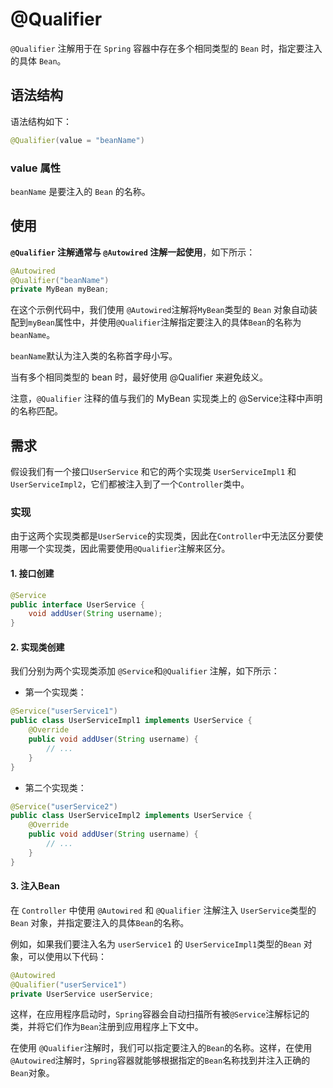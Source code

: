# @Qualifier

`@Qualifier` 注解用于在 `Spring` 容器中存在多个相同类型的 `Bean` 时，指定要注入的具体 `Bean`。

## 语法结构

语法结构如下：

```java
@Qualifier(value = "beanName")
```

### value 属性

`beanName` 是要注入的 `Bean` 的名称。

## 使用

**`@Qualifier` 注解通常与 `@Autowired` 注解一起使用**，如下所示：

```java
@Autowired
@Qualifier("beanName")
private MyBean myBean;
```

在这个示例代码中，我们使用 `@Autowired`注解将`MyBean`类型的 `Bean` 对象自动装配到`myBean`属性中，并使用`@Qualifier`注解指定要注入的具体`Bean`的名称为`beanName`。

`beanName`默认为注入类的名称首字母小写。


当有多个相同类型的 bean 时，最好使用 @Qualifier 来避免歧义。

注意，`@Qualifier` 注释的值与我们的 MyBean 实现类上的 @Service注释中声明的名称匹配。


## 需求

假设我们有一个接口`UserService` 和它的两个实现类 `UserServiceImpl1` 和 `UserServiceImpl2`，它们都被注入到了一个`Controller`类中。

### 实现

由于这两个实现类都是`UserService`的实现类，因此在`Controller`中无法区分要使用哪一个实现类，因此需要使用`@Qualifier`注解来区分。

#### 1. 接口创建

```java
@Service
public interface UserService {
    void addUser(String username);
}
```

#### 2. 实现类创建

我们分别为两个实现类添加 `@Service`和`@Qualifier` 注解，如下所示：

- 第一个实现类：

```java
@Service("userService1")
public class UserServiceImpl1 implements UserService {
    @Override
    public void addUser(String username) {
        // ...
    }
}
```

- 第二个实现类：

```java
@Service("userService2")
public class UserServiceImpl2 implements UserService {
    @Override
    public void addUser(String username) {
        // ...
    }
}
```

#### 3. 注入Bean

在 `Controller` 中使用 `@Autowired` 和 `@Qualifier` 注解注入 `UserService`类型的`Bean` 对象，并指定要注入的具体`Bean`的名称。

例如，如果我们要注入名为 `userService1` 的 `UserServiceImpl1`类型的`Bean` 对象，可以使用以下代码：

```java
@Autowired
@Qualifier("userService1")
private UserService userService;
```

这样，在应用程序启动时，`Spring`容器会自动扫描所有被`@Service`注解标记的类，并将它们作为`Bean`注册到应用程序上下文中。

在使用 `@Qualifier`注解时，我们可以指定要注入的`Bean`的名称。这样，在使用 `@Autowired`注解时，`Spring`容器就能够根据指定的`Bean`名称找到并注入正确的 `Bean`对象。